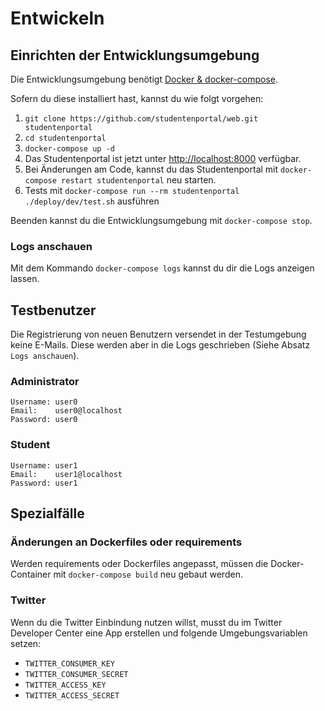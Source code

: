 # Entwickeln

## Einrichten der Entwicklungsumgebung

Die Entwicklungsumgebung benötigt [Docker &
docker-compose](https://www.docker.com/).

Sofern du diese installiert hast, kannst du wie folgt vorgehen:

1. `git clone https://github.com/studentenportal/web.git studentenportal`
2. `cd studentenportal`
3. `docker-compose up -d`
4. Das Studentenportal ist jetzt unter [http://localhost:8000](http://localhost:8000) verfügbar.
5. Bei Änderungen am Code, kannst du das Studentenportal mit `docker-compose restart studentenportal` neu starten.
6. Tests mit `docker-compose run --rm studentenportal ./deploy/dev/test.sh` ausführen

Beenden kannst du die Entwicklungsumgebung mit `docker-compose stop`.

### Logs anschauen

Mit dem Kommando `docker-compose logs` kannst du dir die Logs anzeigen lassen.

## Testbenutzer

Die Registrierung von neuen Benutzern versendet in der Testumgebung keine
E-Mails. Diese werden aber in die Logs geschrieben (Siehe Absatz `Logs
anschauen`).

### Administrator

```
Username: user0
Email:    user0@localhost
Password: user0
```

### Student

```
Username: user1
Email:    user1@localhost
Password: user1
```


## Spezialfälle

### Änderungen an Dockerfiles oder requirements

Werden requirements oder Dockerfiles angepasst, müssen die Docker-Container mit
`docker-compose build` neu gebaut werden.

### Twitter

Wenn du die Twitter Einbindung nutzen willst, musst du im Twitter Developer
Center eine App erstellen und folgende Umgebungsvariablen setzen:

- `TWITTER_CONSUMER_KEY`
- `TWITTER_CONSUMER_SECRET`
- `TWITTER_ACCESS_KEY`
- `TWITTER_ACCESS_SECRET`

